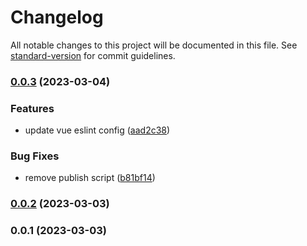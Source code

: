 # Changelog

All notable changes to this project will be documented in this file. See [standard-version](https://github.com/conventional-changelog/standard-version) for commit guidelines.

### [0.0.3](https://github.com/cbl980226/eslint-config/compare/v0.0.2...v0.0.3) (2023-03-04)


### Features

* update vue eslint config ([aad2c38](https://github.com/cbl980226/eslint-config/commit/aad2c38b4773f3dd05ee08aded2dece4265b0ace))


### Bug Fixes

* remove publish script ([b81bf14](https://github.com/cbl980226/eslint-config/commit/b81bf1483f96aa8c4a0687773852616c71fdde4f))

### [0.0.2](https://github.com/cbl980226/eslint-config/compare/v0.0.1...v0.0.2) (2023-03-03)

### 0.0.1 (2023-03-03)
